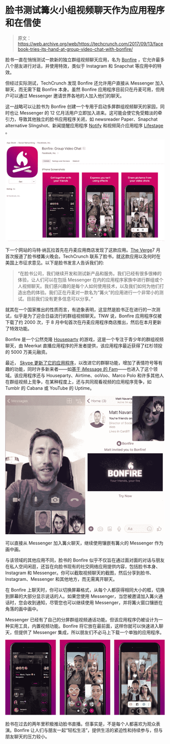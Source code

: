 # 脸书测试篝火小组视频聊天作为应用程序和在信使

> 原文：<https://web.archive.org/web/https://techcrunch.com/2017/09/13/facebook-tries-its-hand-at-group-video-chat-with-bonfire/>

脸书一直在悄悄测试一款新的独立群组视频聊天应用，名为 [Bonfire](https://web.archive.org/web/20230404165742/https://itunes.apple.com/dk/app/bonfire-group-video-chat/id1240352476?mt=8) ，它允许最多八个朋友进行对话，并使用特效，类似于 Instagram 和 Snapchat 等应用中的特效。

但经过实际测试，TechCrunch 发现 Bonfire 还允许用户直接从 Messenger 加入聊天，而无需下载 Bonfire 本身。虽然 Bonfire 应用程序目前只在丹麦可用，但用户可以通过 Messenger 邀请世界各地的人加入他们的聊天。

这一战略可以让脸书为 Bonfire 创建一个专用于启动多屏群组视频聊天的家园，同时也让 Messenger 的 12 亿月活用户立即加入进来。这可能会使它免受黯淡的牵引力，导致其他独立的脸书应用程序关闭，如 newsreader Paper、Snapchat alternative Slingshot、新闻提醒应用程序 [Notify](https://web.archive.org/web/20230404165742/https://techcrunch.com/2016/06/02/nopify/) 和视频简介应用程序 [Lifestage](https://web.archive.org/web/20230404165742/https://techcrunch.com/2017/08/08/facebook-shuts-down-its-snapchat-competitor-lifestage-and-its-standalone-groups-app/) 。

![](img/5d7c17565a1ecb4932dffdaea181bdba.png)

下一个网站的马特·纳瓦拉首先在丹麦应用商店发现了这款应用。[The Verge](https://web.archive.org/web/20230404165742/https://www.theverge.com/2017/7/5/15916850/facebook-houseparty-clone-bonfire-group-video-chat)7 月首次报道了脸书楼篝火晚会。TechCrunch 联系了脸书，就这款应用以及何时在美国上市征求意见。以下是脸书发言人告诉我们的:

> “在脸书公司，我们继续开发和测试新产品和服务。我们已经有很多很棒的体验，让人们可以在包括 Messenger 在内的应用程序家族中进行群组或个人视频聊天。我们感兴趣的是每个人如何使用技术，以及我们如何为他们打造出色的体验。我们正在丹麦对一款名为“篝火”的应用进行一个非常小的测试。目前我们没有更多信息可以分享。”

就其在一个国家推出的性质而言，有迹象表明，这显然是脸书正在进行的一次测试，似乎是为了迎合日益流行的群组视频聊天。TNW 说，Bonfire 应用程序仅被下载了约 2000 次，于 8 月中旬首次在丹麦应用程序商店推出，然后在本月更新了特效功能。

Bonfire 是一个公然克隆 [Houseparty](https://web.archive.org/web/20230404165742/https://techcrunch.com/2016/11/21/the-internet-third-place/) 的游戏，这是一个专注于青少年的群组视频聊天，由 Meerkat 直播应用程序的开发者提供，该应用程序最近获得了红杉领投的 5000 万美元融资。

最近， [Skype 更新了它的应用程序](https://web.archive.org/web/20230404165742/https://techcrunch.com/2017/06/01/skypes-snapchat-inspired-makeover-puts-the-camera-a-swipe-away-adds-stories/)，以改进它的群聊功能，增加了表情符号等有趣的功能，同时许多新来者——如[基于 iMessage 的 Fam](https://web.archive.org/web/20230404165742/https://techcrunch.com/2016/12/30/fam-lets-you-do-group-videochats-directly-within-imessage/)——也进入了这个领域。该应用程序还与 Houseparty、Airtime、ooVoo、Marco Polo 和许多其他人在群组视频上竞争，在某种程度上，还与共同观看视频的应用程序竞争，如 Tumblr 的 Cabana 或 YouTube 的 Uptime。

![](img/dbd30aad816c8ceed19ca120d7ff8b5c.png)

可以直接从 Messenger 加入篝火聊天，继续使用镶嵌有篝火的 Messenger 作为画中画。

与该领域的其他应用不同，脸书的 Bonfire 似乎不仅旨在通过面对面的对话与朋友在私人空间闲逛，还旨在向脸书现有的社交网络应用提供内容，包括脸书本身、Instagram 和 Messenger。你可以截取视频聊天的截图，然后分享到脸书、Instagram、Messenger 和其他地方，而无需离开聊天。

在 Bonfire 上聊天时，你可以切换屏幕格式，从每个人都获得相同大小的框，切换到屏幕的大部分显示说话的人。如果您使用 Messenger，当您被邀请加入篝火通话时，您会收到通知，尽管您也可以继续使用 Messenger，并将篝火窗口镶嵌在角落的画中画中。

Messenger 已经有了自己的分屏群组视频通话功能。但该应用程序仍被设计为一种实用工具，内置视频功能。Bonfire 将它放在最前面，这样你就可以快速进入聊天，但提供了 Messenger 集成，所以朋友们不必马上下载一个单独的应用程序。

![](img/2b97ec547f07df522b55ff3ef9776bfd.png)

脸书在过去的两年里积极推动脸书直播。但事实是，不是每个人都喜欢为观众表演。Bonfire 让人们与朋友一起“轻松生活”，提供生活的紧迫性和持续参与，但与朋友聊天的压力较小。